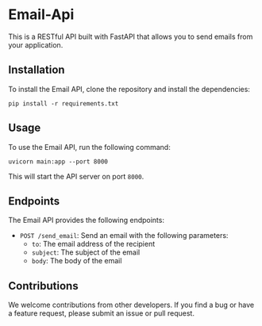 # Email-Api  
This is a RESTful API built with FastAPI that allows you to send emails from your application.  
## Installation

To install the Email API, clone the repository and install the dependencies:

`pip install -r requirements.txt`

## Usage

To use the Email API, run the following command:

`uvicorn main:app --port 8000`

This will start the API server on port `8000`.

## Endpoints

The Email API provides the following endpoints:

- `POST /send_email`: Send an email with the following parameters:
  - `to`: The email address of the recipient
  - `subject`: The subject of the email
  - `body`: The body of the email  
  
## Contributions

We welcome contributions from other developers. If you find a bug or have a feature request, please submit an issue or pull request.
